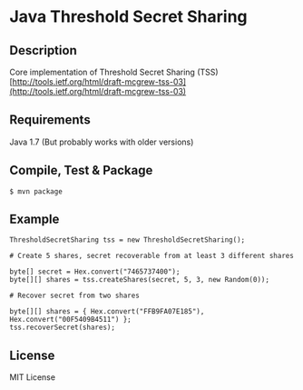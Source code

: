 Java Threshold Secret Sharing
===

## Description
Core implementation of Threshold Secret Sharing (TSS) [http://tools.ietf.org/html/draft-mcgrew-tss-03](http://tools.ietf.org/html/draft-mcgrew-tss-03)

## Requirements
Java 1.7 (But probably works with older versions) 

## Compile, Test & Package
    $ mvn package

## Example
    ThresholdSecretSharing tss = new ThresholdSecretSharing();

    # Create 5 shares, secret recoverable from at least 3 different shares

	byte[] secret = Hex.convert("7465737400");
	byte[][] shares = tss.createShares(secret, 5, 3, new Random(0));

    # Recover secret from two shares
	
	byte[][] shares = { Hex.convert("FFB9FA07E185"), Hex.convert("00F5409B4511") };
	tss.recoverSecret(shares);
		
		
## License
MIT License